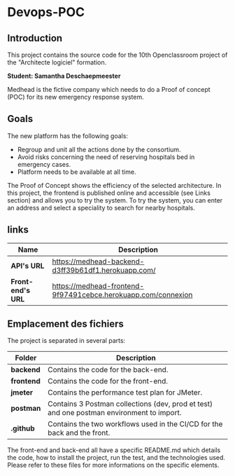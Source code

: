 # Devops-POC

## Introduction 

This project contains the source code for the 10th Openclassroom project of the "Architecte logiciel" formation.

**Student: Samantha Deschaepmeester**

Medhead is the fictive company which needs to do a Proof of concept (POC) for its new emergency response system.

## Goals 

The new platform has the following goals:
- Regroup and unit all the actions done by the consortium.
- Avoid risks concerning the need of reserving hospitals bed in emergency cases.
- Platform needs to be available at all time.

The Proof of Concept shows the efficiency of the selected architecture.
In this project, the frontend is published online and accessible (see Links section) and allows you to try the system.
To try the system, you can enter an address and select a speciality to search for nearby hospitals.

## links

| Name | Description |
| - | - |
| **API's URL** | https://medhead-backend-d3ff39b61df1.herokuapp.com/ |
| **Front-end's URL** | https://medhead-frontend-9f97491cebce.herokuapp.com/connexion |

## Emplacement des fichiers 

The project is separated in several parts: 

| Folder | Description |
| - | - |
| **backend** | Contains the code for the back-end. |
| **frontend** | Contains the code for the front-end. |
| **jmeter** | Contains the performance test plan for JMeter. |
| **postman** | Contains 3 Postman collections (dev, prod et test) and one postman environment to import. |
| **.github** | Contains the two workflows used in the CI/CD for the back and the front. |

The front-end and back-end all have a specific README.md which details the code, how to install the project, run the test, and the technologies used.
Please refer to these files for more informations on the specific elements.